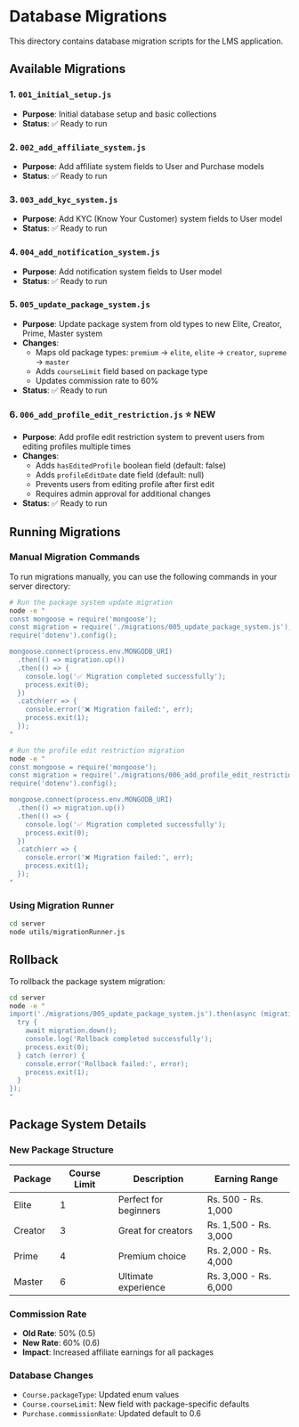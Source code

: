 # Database Migrations

This directory contains database migration scripts for the LMS application.

## Available Migrations

### 1. `001_initial_setup.js`
- **Purpose**: Initial database setup and basic collections
- **Status**: ✅ Ready to run

### 2. `002_add_affiliate_system.js`
- **Purpose**: Add affiliate system fields to User and Purchase models
- **Status**: ✅ Ready to run

### 3. `003_add_kyc_system.js`
- **Purpose**: Add KYC (Know Your Customer) system fields to User model
- **Status**: ✅ Ready to run

### 4. `004_add_notification_system.js`
- **Purpose**: Add notification system fields to User model
- **Status**: ✅ Ready to run

### 5. `005_update_package_system.js`
- **Purpose**: Update package system from old types to new Elite, Creator, Prime, Master system
- **Changes**:
  - Maps old package types: `premium` → `elite`, `elite` → `creator`, `supreme` → `master`
  - Adds `courseLimit` field based on package type
  - Updates commission rate to 60%
- **Status**: ✅ Ready to run

### 6. `006_add_profile_edit_restriction.js` ⭐ **NEW**
- **Purpose**: Add profile edit restriction system to prevent users from editing profiles multiple times
- **Changes**:
  - Adds `hasEditedProfile` boolean field (default: false)
  - Adds `profileEditDate` date field (default: null)
  - Prevents users from editing profile after first edit
  - Requires admin approval for additional changes
- **Status**: ✅ Ready to run

## Running Migrations

### Manual Migration Commands

To run migrations manually, you can use the following commands in your server directory:

```bash
# Run the package system update migration
node -e "
const mongoose = require('mongoose');
const migration = require('./migrations/005_update_package_system.js');
require('dotenv').config();

mongoose.connect(process.env.MONGODB_URI)
  .then(() => migration.up())
  .then(() => {
    console.log('✅ Migration completed successfully');
    process.exit(0);
  })
  .catch(err => {
    console.error('❌ Migration failed:', err);
    process.exit(1);
  });
"

# Run the profile edit restriction migration
node -e "
const mongoose = require('mongoose');
const migration = require('./migrations/006_add_profile_edit_restriction.js');
require('dotenv').config();

mongoose.connect(process.env.MONGODB_URI)
  .then(() => migration.up())
  .then(() => {
    console.log('✅ Migration completed successfully');
    process.exit(0);
  })
  .catch(err => {
    console.error('❌ Migration failed:', err);
    process.exit(1);
  });
"
```

### Using Migration Runner
```bash
cd server
node utils/migrationRunner.js
```

## Rollback

To rollback the package system migration:
```bash
cd server
node -e "
import('./migrations/005_update_package_system.js').then(async (migration) => {
  try {
    await migration.down();
    console.log('Rollback completed successfully');
    process.exit(0);
  } catch (error) {
    console.error('Rollback failed:', error);
    process.exit(1);
  }
});
"
```

## Package System Details

### New Package Structure
| Package | Course Limit | Description | Earning Range |
|---------|--------------|-------------|---------------|
| Elite | 1 | Perfect for beginners | Rs. 500 - Rs. 1,000 |
| Creator | 3 | Great for creators | Rs. 1,500 - Rs. 3,000 |
| Prime | 4 | Premium choice | Rs. 2,000 - Rs. 4,000 |
| Master | 6 | Ultimate experience | Rs. 3,000 - Rs. 6,000 |

### Commission Rate
- **Old Rate**: 50% (0.5)
- **New Rate**: 60% (0.6)
- **Impact**: Increased affiliate earnings for all packages

### Database Changes
- `Course.packageType`: Updated enum values
- `Course.courseLimit`: New field with package-specific defaults
- `Purchase.commissionRate`: Updated default to 0.6